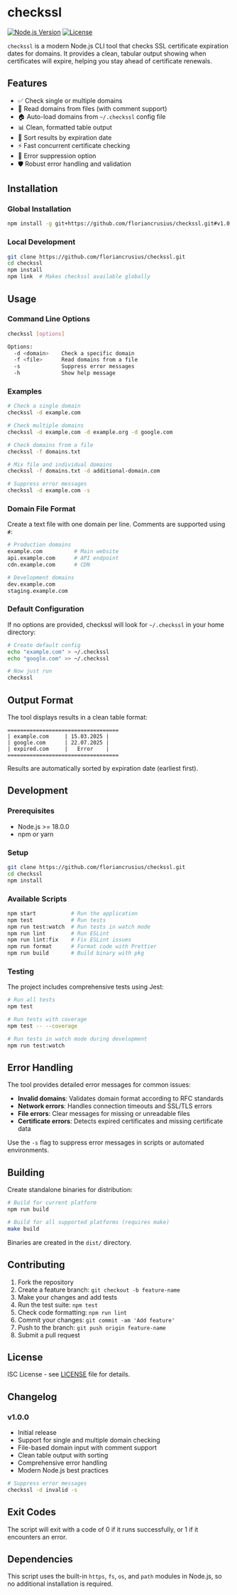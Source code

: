 # checkssl

[![Node.js Version](https://img.shields.io/badge/node-%3E%3D18.0.0-brightgreen.svg)](https://nodejs.org/)
[![License](https://img.shields.io/badge/license-ISC-blue.svg)](LICENSE)

`checkssl` is a modern Node.js CLI tool that checks SSL certificate expiration dates for domains. It provides a clean, tabular output showing when certificates will expire, helping you stay ahead of certificate renewals.

## Features

- ✅ Check single or multiple domains
- 📁 Read domains from files (with comment support)
- 🏠 Auto-load domains from `~/.checkssl` config file
- 📊 Clean, formatted table output
- 🔄 Sort results by expiration date
- ⚡ Fast concurrent certificate checking
- 🚫 Error suppression option
- 🛡️ Robust error handling and validation

## Installation

### Global Installation

```bash
npm install -g git+https://github.com/floriancrusius/checkssl.git#v1.0.0
```

### Local Development

```bash
git clone https://github.com/floriancrusius/checkssl.git
cd checkssl
npm install
npm link  # Makes checkssl available globally
```

## Usage

### Command Line Options

```bash
checkssl [options]

Options:
  -d <domain>    Check a specific domain
  -f <file>      Read domains from a file
  -s             Suppress error messages
  -h             Show help message
```

### Examples

```bash
# Check a single domain
checkssl -d example.com

# Check multiple domains
checkssl -d example.com -d example.org -d google.com

# Check domains from a file
checkssl -f domains.txt

# Mix file and individual domains
checkssl -f domains.txt -d additional-domain.com

# Suppress error messages
checkssl -d example.com -s
```

### Domain File Format

Create a text file with one domain per line. Comments are supported using `#`:

```bash
# Production domains
example.com          # Main website
api.example.com      # API endpoint
cdn.example.com      # CDN

# Development domains
dev.example.com
staging.example.com
```

### Default Configuration

If no options are provided, checkssl will look for `~/.checkssl` in your home directory:

```bash
# Create default config
echo "example.com" > ~/.checkssl
echo "google.com" >> ~/.checkssl

# Now just run
checkssl
```

## Output Format

The tool displays results in a clean table format:

```
===================================
| example.com     | 15.03.2025 |
| google.com      | 22.07.2025 |
| expired.com     |   Error    |
===================================
```

Results are automatically sorted by expiration date (earliest first).

## Development

### Prerequisites

- Node.js >= 18.0.0
- npm or yarn

### Setup

```bash
git clone https://github.com/floriancrusius/checkssl.git
cd checkssl
npm install
```

### Available Scripts

```bash
npm start           # Run the application
npm test            # Run tests
npm run test:watch  # Run tests in watch mode
npm run lint        # Run ESLint
npm run lint:fix    # Fix ESLint issues
npm run format      # Format code with Prettier
npm run build       # Build binary with pkg
```

### Testing

The project includes comprehensive tests using Jest:

```bash
# Run all tests
npm test

# Run tests with coverage
npm test -- --coverage

# Run tests in watch mode during development
npm run test:watch
```

## Error Handling

The tool provides detailed error messages for common issues:

- **Invalid domains**: Validates domain format according to RFC standards
- **Network errors**: Handles connection timeouts and SSL/TLS errors
- **File errors**: Clear messages for missing or unreadable files
- **Certificate errors**: Detects expired certificates and missing certificate data

Use the `-s` flag to suppress error messages in scripts or automated environments.

## Building

Create standalone binaries for distribution:

```bash
# Build for current platform
npm run build

# Build for all supported platforms (requires make)
make build
```

Binaries are created in the `dist/` directory.

## Contributing

1. Fork the repository
2. Create a feature branch: `git checkout -b feature-name`
3. Make your changes and add tests
4. Run the test suite: `npm test`
5. Check code formatting: `npm run lint`
6. Commit your changes: `git commit -am 'Add feature'`
7. Push to the branch: `git push origin feature-name`
8. Submit a pull request

## License

ISC License - see [LICENSE](LICENSE) file for details.

## Changelog

### v1.0.0

- Initial release
- Support for single and multiple domain checking
- File-based domain input with comment support
- Clean table output with sorting
- Comprehensive error handling
- Modern Node.js best practices

```bash
# Suppress error messages
checkssl -d invalid -s
```

## Exit Codes

The script will exit with a code of 0 if it runs successfully, or 1 if it encounters an error.

## Dependencies

This script uses the built-in `https`, `fs`, `os`, and `path` modules in Node.js, so no additional installation is required.
